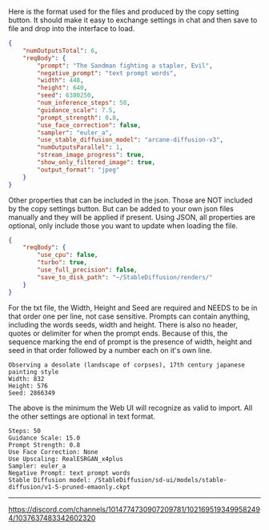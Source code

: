 
Here is the format used for the files and produced by the copy setting button.
It should make it easy to exchange settings in chat and then save to file and drop into the interface to load.
``` json
{
    "numOutputsTotal": 6,
    "reqBody": {
        "prompt": "The Sandman fighting a stapler, Evil",
        "negative_prompt": "text prompt words",
        "width": 448,
        "height": 640,
        "seed": 6380250,
        "num_inference_steps": 50,
        "guidance_scale": 7.5,
        "prompt_strength": 0.8,
        "use_face_correction": false,
        "sampler": "euler_a",
        "use_stable_diffusion_model": "arcane-diffusion-v3",
        "numOutputsParallel": 1,
        "stream_image_progress": true,
        "show_only_filtered_image": true,
        "output_format": "jpeg"
    }
}
```
Other properties that can be included in the json.
Those are NOT included by the copy settings button.
But can be added to your own json files manually and they will be applied if present.
Using JSON, all properties are optional, only include those you want to update when loading the file.
``` json
{
    "reqBody": {
        "use_cpu": false,
        "turbo": true,
        "use_full_precision": false,
        "save_to_disk_path": "~/StableDiffusion/renders/"
    }
}
```
For the txt file, the Width, Height and Seed are required and NEEDS to be in that order one per line, not case sensitive.
Prompts can contain anything, including the words seeds, width and height.
There is also no header, quotes or delimiter for when the prompt ends.
Because of this, the sequence marking the end of prompt is the presence of width, height and seed in that order followed by a number each on it's own line.
```
Observing a desolate (landscape of corpses), 17th century japanese painting style
Width: 832
Height: 576
Seed: 2866349
```
The above is the minimum the Web UI will recognize as valid to import.
All the other settings are optional in text format.
```
Steps: 50
Guidance Scale: 15.0
Prompt Strength: 0.8
Use Face Correction: None
Use Upscaling: RealESRGAN_x4plus
Sampler: euler_a
Negative Prompt: text prompt words
Stable Diffusion model: /StableDiffusion/sd-ui/models/stable-diffusion/v1-5-pruned-emaonly.ckpt
```
----
https://discord.com/channels/1014774730907209781/1021695193499582494/1037637483342602320
